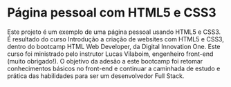 # Página pessoal com HTML5 e CSS3

Este projeto é um exemplo de uma página pessoal usando HTML5 e CSS3.
É resultado do curso Introdução a criação de websites com HTML5 e CSS3, dentro do bootcamp HTML Web Developer, da Digital Innovation One. Este curso foi ministrado pelo instrutor Lucas Vilaboim, engenheiro front-end (muito obrigado!).
O objetivo da adesão a este bootcamp foi retomar conhecimentos básicos no front-end e continuar a caminhada de estudo e prática das habilidades para ser um desenvolvedor Full Stack.
